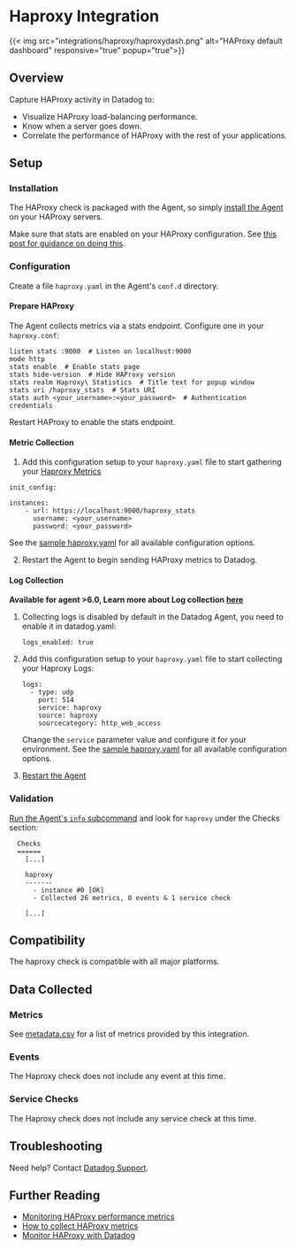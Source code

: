 # Haproxy Integration
{{< img src="integrations/haproxy/haproxydash.png" alt="HAProxy default dashboard" responsive="true" popup="true">}}
## Overview

Capture HAProxy activity in Datadog to:

* Visualize HAProxy load-balancing performance.
* Know when a server goes down.
* Correlate the performance of HAProxy with the rest of your applications.

## Setup
### Installation

The HAProxy check is packaged with the Agent, so simply [install the Agent](https://app.datadoghq.com/account/settings#agent) on your HAProxy servers.

Make sure that stats are enabled on your HAProxy configuration. See [this post for guidance on doing this](https://www.datadoghq.com/blog/how-to-collect-haproxy-metrics/).

### Configuration

Create a file `haproxy.yaml` in the Agent's `conf.d` directory.

#### Prepare HAProxy

The Agent collects metrics via a stats endpoint. Configure one in your `haproxy.conf`:

```
listen stats :9000  # Listen on localhost:9000
mode http
stats enable  # Enable stats page
stats hide-version  # Hide HAProxy version
stats realm Haproxy\ Statistics  # Title text for popup window
stats uri /haproxy_stats  # Stats URI
stats auth <your_username>:<your_password>  # Authentication credentials
```

Restart HAProxy to enable the stats endpoint.

#### Metric Collection

1. Add this configuration setup to your `haproxy.yaml` file to start gathering your [Haproxy Metrics](#metrics)

```
init_config:

instances:
    - url: https://localhost:9000/haproxy_stats
      username: <your_username>
      password: <your_password>
```

See the [sample haproxy.yaml](https://github.com/DataDog/integrations-core/blob/master/haproxy/conf.yaml.example) for all available configuration options.

2. Restart the Agent to begin sending HAProxy metrics to Datadog.

#### Log Collection

**Available for agent >6.0, Learn more about Log collection [here](https://docs.datadoghq.com/logs)**

1. Collecting logs is disabled by default in the Datadog Agent, you need to enable it in datadog.yaml:
   ```
   logs_enabled: true
   ```

2. Add this configuration setup to your `haproxy.yaml` file to start collecting your Haproxy Logs:
    ```
    logs:
      - type: udp
        port: 514
        service: haproxy
        source: haproxy  
        sourcecategory: http_web_access
    ```
    
    Change the `service` parameter value and configure it for your environment.
See the [sample haproxy.yaml](https://github.com/DataDog/integrations-core/blob/master/haproxy/conf.yaml.example) for all available configuration options.

3. [Restart the Agent](https://docs.datadoghq.com/agent/faq/start-stop-restart-the-datadog-agent) 

### Validation

[Run the Agent's `info` subcommand](https://docs.datadoghq.com/agent/faq/agent-status-and-information/) and look for `haproxy` under the Checks section:

```
  Checks
  ======
    [...]

    haproxy
    -------
      - instance #0 [OK]
      - Collected 26 metrics, 0 events & 1 service check

    [...]
```

## Compatibility
The haproxy check is compatible with all major platforms.

## Data Collected
### Metrics
See [metadata.csv](https://github.com/DataDog/integrations-core/blob/master/haproxy/metadata.csv) for a list of metrics provided by this integration.

### Events
The Haproxy check does not include any event at this time.

### Service Checks
The Haproxy check does not include any service check at this time.

## Troubleshooting
Need help? Contact [Datadog Support](http://docs.datadoghq.com/help/).

## Further Reading

* [Monitoring HAProxy performance metrics](https://www.datadoghq.com/blog/monitoring-haproxy-performance-metrics/)
* [How to collect HAProxy metrics](https://www.datadoghq.com/blog/how-to-collect-haproxy-metrics/)
* [Monitor HAProxy with Datadog](https://www.datadoghq.com/blog/monitor-haproxy-with-datadog/)
